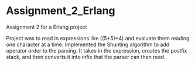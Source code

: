 # Assignment_2_Erlang
Assignment 2 for a Erlang project

Project was to read in expressions like ((5+5)*4) and evaluate them reading one character at a time. 
Implemented the Shunting algorithm to add operator order to the parsing. It takes in the expression, creates the postfix stack, and 
then converts it into infix that the parser can then read. 

